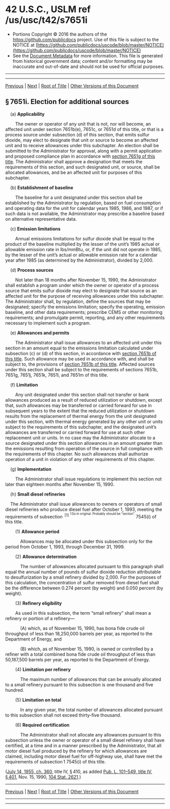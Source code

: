 ---
---

# 42 U.S.C., USLM ref /us/usc/t42/s7651i

* Portions Copyright © 2016 the authors of the https://github.com/publicdocs project.
  Use of this file is subject to the NOTICE at [https://github.com/publicdocs/uscode/blob/master/NOTICE](https://github.com/publicdocs/uscode/blob/master/NOTICE)
* See the [Document Metadata](././../../../../..//README.md) for more information.
  This file is generated from historical government data; content and/or formatting may be inaccurate and out-of-date and should not be used for official purposes.

----------
----------

[Previous](./../../../../..//us/usc/t42/ch85/schIV–A/m__us_usc_t42_s7651h.md) | [Next](./../../../../..//us/usc/t42/ch85/schIV–A/m__us_usc_t42_s7651j.md) | [Root of Title](./../../../../../) | [Other Versions of this Document](https://publicdocs.github.io/go/links?ns=uslm&ref=%2Fus%2Fusc%2Ft42%2Fs7651i)

## § 7651i. Election for additional sources

    (a) __Applicability__ 

        The owner or operator of any unit that is not, nor will become, an affected unit under section 7651b(e), 7651c, or 7651d of this title, or that is a process source under subsection (d) of this section, that emits sulfur dioxide, may elect to designate that unit or source to become an affected unit and to receive allowances under this subchapter. An election shall be submitted to the Administrator for approval, along with a permit application and proposed compliance plan in accordance with [section 7651g of this title][/us/usc/t42/s7651g]. The Administrator shall approve a designation that meets the requirements of this section, and such designated unit, or source, shall be allocated allowances, and be an affected unit for purposes of this subchapter.

    (b) __Establishment of baseline__ 

        The baseline for a unit designated under this section shall be established by the Administrator by regulation, based on fuel consumption and operating data for the unit for calendar years 1985, 1986, and 1987, or if such data is not available, the Administrator may prescribe a baseline based on alternative representative data.

    (c) __Emission limitations__ 

        Annual emissions limitations for sulfur dioxide shall be equal to the product of the baseline multiplied by the lesser of the unit’s 1985 actual or allowable emission rate in lbs/mmBtu, or, if the unit did not operate in 1985, by the lesser of the unit’s actual or allowable emission rate for a calendar year after 1985 (as determined by the Administrator), divided by 2,000.

    (d) __Process sources__ 

        Not later than 18 months after November 15, 1990, the Administrator shall establish a program under which the owner or operator of a process source that emits sulfur dioxide may elect to designate that source as an affected unit for the purpose of receiving allowances under this subchapter. The Administrator shall, by regulation, define the sources that may be designated; specify the emissions limitation; specify the operating, emission baseline, and other data requirements; prescribe CEMS or other monitoring requirements; and promulgate permit, reporting, and any other requirements necessary to implement such a program.

    (e) __Allowances and permits__ 

        The Administrator shall issue allowances to an affected unit under this section in an amount equal to the emissions limitation calculated under subsection (c) or (d) of this section, in accordance with [section 7651b of this title][/us/usc/t42/s7651b]. Such allowance may be used in accordance with, and shall be subject to, the provisions of [section 7651b of this title][/us/usc/t42/s7651b]. Affected sources under this section shall be subject to the requirements of sections 7651b, 7651g, 7651j, 7651k, 7651l, and 7651m of this title.

    (f) __Limitation__ 

        Any unit designated under this section shall not transfer or bank allowances produced as a result of reduced utilization or shutdown, except that, such allowances may be transferred or carried forward for use in subsequent years to the extent that the reduced utilization or shutdown results from the replacement of thermal energy from the unit designated under this section, with thermal energy generated by any other unit or units subject to the requirements of this subchapter, and the designated unit’s allowances are transferred or carried forward for use at such other replacement unit or units. In no case may the Administrator allocate to a source designated under this section allowances in an amount greater than the emissions resulting from operation of the source in full compliance with the requirements of this chapter. No such allowances shall authorize operation of a unit in violation of any other requirements of this chapter.

    (g) __Implementation__ 

        The Administrator shall issue regulations to implement this section not later than eighteen months after November 15, 1990.

    (h) __Small diesel refineries__ 

    The Administrator shall issue allowances to owners or operators of small diesel refineries who produce diesel fuel after October 1, 1993, meeting the requirements of subsection  <sup>\[1\]</sup>  <sup><sup> 1 So in original. Probably should be “section”. </sup></sup>  7545(i) of this title.

        (1) __Allowance period__ 

            Allowances may be allocated under this subsection only for the period from October 1, 1993, through December 31, 1999.

        (2) __Allowance determination__ 

            The number of allowances allocated pursuant to this paragraph shall equal the annual number of pounds of sulfur dioxide reduction attributable to desulfurization by a small refinery divided by 2,000. For the purposes of this calculation, the concentration of sulfur removed from diesel fuel shall be the difference between 0.274 percent (by weight) and 0.050 percent (by weight).

        (3) __Refinery eligibility__ 

        As used in this subsection, the term “small refinery” shall mean a refinery or portion of a refinery—

            (A) which, as of November 15, 1990, has bona fide crude oil throughput of less than 18,250,000 barrels per year, as reported to the Department of Energy, and

            (B) which, as of November 15, 1990, is owned or controlled by a refiner with a total combined bona fide crude oil throughput of less than 50,187,500 barrels per year, as reported to the Department of Energy.

        (4) __Limitation per refinery__ 

            The maximum number of allowances that can be annually allocated to a small refinery pursuant to this subsection is one thousand and five hundred.

        (5) __Limitation on total__ 

            In any given year, the total number of allowances allocated pursuant to this subsection shall not exceed thirty-five thousand.

        (6) __Required certification__ 

            The Administrator shall not allocate any allowances pursuant to this subsection unless the owner or operator of a small diesel refinery shall have certified, at a time and in a manner prescribed by the Administrator, that all motor diesel fuel produced by the refinery for which allowances are claimed, including motor diesel fuel for off-highway use, shall have met the requirements of subsection 1 7545(i) of this title.

([July 14, 1955, ch. 360][/us/act/1955-07-14/ch360], title IV, § 410, as added [Pub. L. 101–549, title IV, § 401][/us/pl/101/549/s401], Nov. 15, 1990, [104 Stat. 2621][/us/stat/104/2621].)

----------

[Previous](./../../../../..//us/usc/t42/ch85/schIV–A/m__us_usc_t42_s7651h.md) | [Next](./../../../../..//us/usc/t42/ch85/schIV–A/m__us_usc_t42_s7651j.md) | [Root of Title](./../../../../../) | [Other Versions of this Document](https://publicdocs.github.io/go/links?ns=uslm&ref=%2Fus%2Fusc%2Ft42%2Fs7651i)

----------
----------

[/us/usc/t42/s7651g]: https://publicdocs.github.io/go/links?ns=uslm&ref=%2Fus%2Fusc%2Ft42%2Fs7651g
[/us/usc/t42/s7651b]: https://publicdocs.github.io/go/links?ns=uslm&ref=%2Fus%2Fusc%2Ft42%2Fs7651b
[/us/usc/t42/s7651b]: https://publicdocs.github.io/go/links?ns=uslm&ref=%2Fus%2Fusc%2Ft42%2Fs7651b
[/us/act/1955-07-14/ch360]: https://publicdocs.github.io/go/links?ns=uslm&ref=%2Fus%2Fact%2F1955-07-14%2Fch360
[/us/pl/101/549/s401]: https://publicdocs.github.io/go/links?ns=uslm&ref=%2Fus%2Fpl%2F101%2F549%2Fs401
[/us/stat/104/2621]: https://publicdocs.github.io/go/links?ns=uslm&ref=%2Fus%2Fstat%2F104%2F2621


